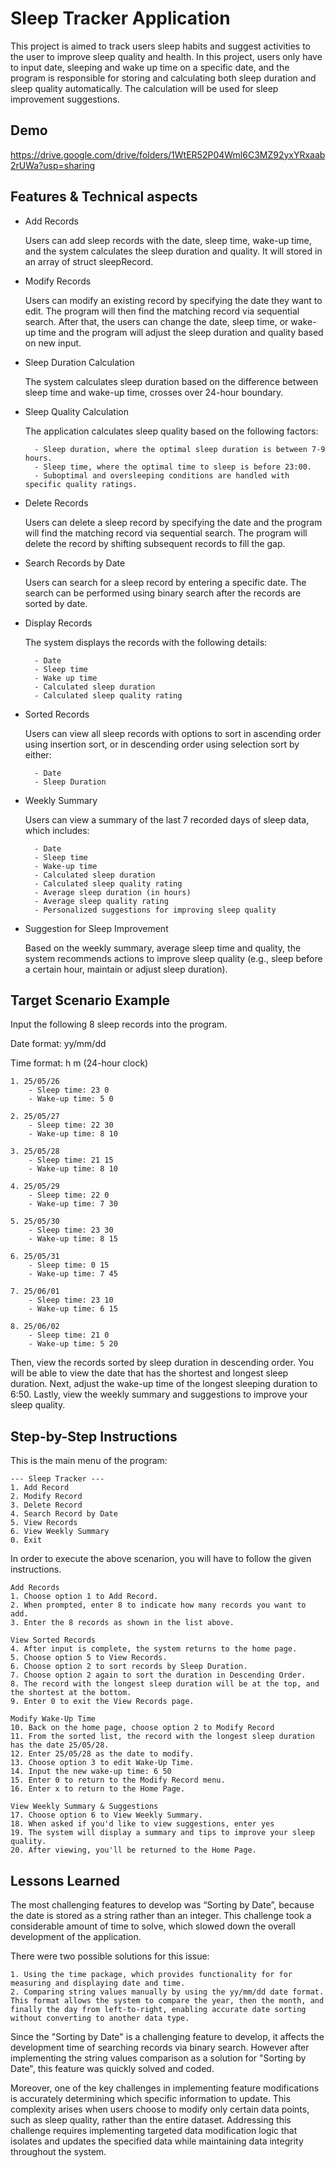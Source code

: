 
# Sleep Tracker Application

This project is aimed to track users sleep habits and suggest activities to the user to improve sleep quality and health. In this project, users only have to input date, sleeping and wake up time on a specific date, and the program is responsible for storing and calculating both sleep duration and sleep quality automatically. The calculation will be used for sleep improvement suggestions.




## Demo

https://drive.google.com/drive/folders/1WtER52P04Wml6C3MZ92yxYRxaab2rUWa?usp=sharing


## Features & Technical aspects

- Add Records

    Users can add sleep records with the date,  sleep time, wake-up time, and the system calculates the sleep duration and quality. It will stored in an array of struct sleepRecord.
- Modify Records

    Users can modify an existing record by specifying the date they want to edit. The program will then find the matching record via sequential search. After that, the users can change the date, sleep time, or wake-up time and the program will adjust the sleep duration and quality based on new input.
- Sleep Duration Calculation

    The system calculates sleep duration based on the difference between sleep time and wake-up time, crosses over 24-hour boundary.
- Sleep Quality Calculation

    The application calculates sleep quality based on the following factors:

        - Sleep duration, where the optimal sleep duration is between 7-9 hours.
        - Sleep time, where the optimal time to sleep is before 23:00.
        - Suboptimal and oversleeping conditions are handled with specific quality ratings.
- Delete Records

    Users can delete a sleep record by specifying the date and the program will find the matching record via sequential search. The program will delete the record by shifting subsequent records to fill the gap.
- Search Records by Date

    Users can search for a sleep record by entering a specific date. The search can be performed using binary search after the records are sorted by date.
- Display Records

    The system displays the records with the following details:
    
        - Date
        - Sleep time
        - Wake up time
        - Calculated sleep duration
        - Calculated sleep quality rating
- Sorted Records

    Users can view all sleep records with options to sort in ascending order using insertion sort, or in descending order using selection sort by either:
    
        - Date
        - Sleep Duration
- Weekly Summary

    Users can view a summary of the last 7 recorded days of sleep data, which includes:

        - Date 
        - Sleep time 
        - Wake-up time
        - Calculated sleep duration
        - Calculated sleep quality rating
        - Average sleep duration (in hours)
        - Average sleep quality rating
        - Personalized suggestions for improving sleep quality
- Suggestion for Sleep Improvement

    Based on the weekly summary, average sleep time and quality, the system recommends actions to improve sleep quality (e.g., sleep before a certain hour, maintain or adjust sleep duration).


## Target Scenario Example

Input the following 8 sleep records into the program.

Date format: yy/mm/dd 

Time format: h m (24-hour clock)

    1. 25/05/26
        - Sleep time: 23 0
        - Wake-up time: 5 0

    2. 25/05/27
        - Sleep time: 22 30
        - Wake-up time: 8 10

    3. 25/05/28
        - Sleep time: 21 15
        - Wake-up time: 8 10

    4. 25/05/29
        - Sleep time: 22 0
        - Wake-up time: 7 30

    5. 25/05/30
        - Sleep time: 23 30
        - Wake-up time: 8 15

    6. 25/05/31
        - Sleep time: 0 15
        - Wake-up time: 7 45

    7. 25/06/01
        - Sleep time: 23 10
        - Wake-up time: 6 15

    8. 25/06/02
        - Sleep time: 21 0
        - Wake-up time: 5 20

Then, view the records sorted by sleep duration in descending order. You will be able to view the date that has the shortest and longest sleep duration. Next, adjust the wake-up time of the longest sleeping duration to 6:50. Lastly, view the weekly summary and suggestions to improve your sleep quality.

## Step-by-Step Instructions
This is the main menu of the program:

    --- Sleep Tracker ---
    1. Add Record
    2. Modify Record
    3. Delete Record
    4. Search Record by Date
    5. View Records
    6. View Weekly Summary
    0. Exit

In order to execute the above scenarion, you will have to follow the given instructions.

    Add Records
    1. Choose option 1 to Add Record.
    2. When prompted, enter 8 to indicate how many records you want to add.
    3. Enter the 8 records as shown in the list above.

    View Sorted Records
    4. After input is complete, the system returns to the home page.
    5. Choose option 5 to View Records.
    6. Choose option 2 to sort records by Sleep Duration.
    7. Choose option 2 again to sort the duration in Descending Order.
    8. The record with the longest sleep duration will be at the top, and the shortest at the bottom.
    9. Enter 0 to exit the View Records page.

    Modify Wake-Up Time
    10. Back on the home page, choose option 2 to Modify Record
    11. From the sorted list, the record with the longest sleep duration has the date 25/05/28.
    12. Enter 25/05/28 as the date to modify.
    13. Choose option 3 to edit Wake-Up Time.
    14. Input the new wake-up time: 6 50
    15. Enter 0 to return to the Modify Record menu.
    16. Enter x to return to the Home Page.

    View Weekly Summary & Suggestions
    17. Choose option 6 to View Weekly Summary.
    18. When asked if you'd like to view suggestions, enter yes
    19. The system will display a summary and tips to improve your sleep quality.
    20. After viewing, you'll be returned to the Home Page.




## Lessons Learned

The most challenging features to develop was “Sorting by Date”, because the date is stored as a string rather than an integer. This challenge took a considerable amount of time to solve, which slowed down the overall development of the application.

There were two possible solutions for this issue:

    1. Using the time package, which provides functionality for for measuring and displaying date and time.
    2. Comparing string values manually by using the yy/mm/dd date format. This format allows the system to compare the year, then the month, and finally the day from left-to-right, enabling accurate date sorting without converting to another data type.

Since the "Sorting by Date" is a challenging feature to develop, it affects the development time of searching records via binary search. However after implementing the string values comparison as a solution for "Sorting by Date", this feature was quickly solved and coded.

Moreover, one of the key challenges in implementing feature modifications is accurately determining which specific information to update. This complexity arises when users choose to modify only certain data points, such as sleep quality, rather than the entire dataset. Addressing this challenge requires implementing targeted data modification logic that isolates and updates the specified data while maintaining data integrity throughout the system. 

